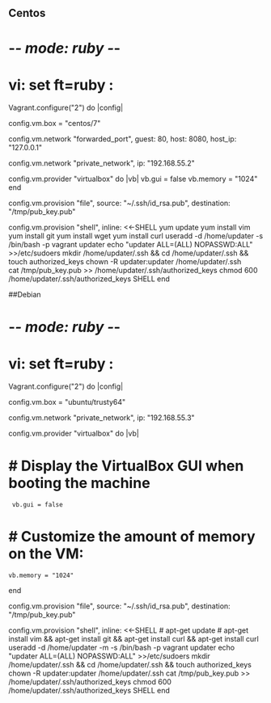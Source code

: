 ## Centos

# -*- mode: ruby -*-
# vi: set ft=ruby :

Vagrant.configure("2") do |config|

  config.vm.box = "centos/7"

  config.vm.network "forwarded_port", guest: 80, host: 8080, host_ip: "127.0.0.1"

  config.vm.network "private_network", ip: "192.168.55.2"

   config.vm.provider "virtualbox" do |vb|
     vb.gui = false
     vb.memory = "1024"
   end

   config.vm.provision "file", source: "~/.ssh/id_rsa.pub", destination: "/tmp/pub_key.pub"

   config.vm.provision "shell", inline: <<-SHELL
     yum  update
     yum install vim
     yum install git 
     yum install wget
     yum install curl
     useradd -d  /home/updater -s /bin/bash -p vagrant updater
     echo "updater ALL=(ALL) NOPASSWD:ALL" >>/etc/sudoers
     mkdir /home/updater/.ssh && cd /home/updater/.ssh &&  touch authorized_keys
     chown  -R updater:updater /home/updater/.ssh  
     cat /tmp/pub_key.pub >> /home/updater/.ssh/authorized_keys
     chmod 600   /home/updater/.ssh/authorized_keys
   SHELL
end

##Debian
# -*- mode: ruby -*-
# vi: set ft=ruby :

Vagrant.configure("2") do |config|

  config.vm.box = "ubuntu/trusty64"

  config.vm.network "private_network", ip: "192.168.55.3"

   config.vm.provider "virtualbox" do |vb|
  #   # Display the VirtualBox GUI when booting the machine
     vb.gui = false
  #
  #   # Customize the amount of memory on the VM:
    vb.memory = "1024"
   end

 
   config.vm.provision "file", source: "~/.ssh/id_rsa.pub", destination: "/tmp/pub_key.pub"
  
   config.vm.provision "shell", inline: <<-SHELL
    # apt-get update
    # apt-get install vim && apt-get install git && apt-get install curl && apt-get install curl
     useradd -d  /home/updater -m -s /bin/bash -p vagrant updater
     echo "updater ALL=(ALL) NOPASSWD:ALL" >>/etc/sudoers
     mkdir /home/updater/.ssh && cd /home/updater/.ssh &&  touch authorized_keys
     chown  -R updater:updater /home/updater/.ssh
     cat /tmp/pub_key.pub >> /home/updater/.ssh/authorized_keys
     chmod 600   /home/updater/.ssh/authorized_keys
   SHELL
end
